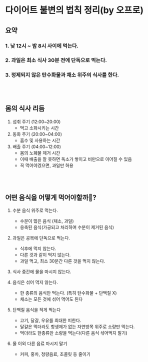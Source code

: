 다이어트 불변의 법칙 정리(by 오프로)
===

## 요약
### 1. 낮 12시 ~ 밤 8시 사이에 먹는다.
### 2. 과일은 최소 식사 30분 전에 단독으로 먹는다.
### 3. 정제되지 않은 탄수화물과 채소 위주의 식사를 한다.

<br><br>

## 몸의 식사 리듬
1. 섭취 주기 (12:00~20:00)
    - 먹고 소화시키는 시간
2. 동화 주기 (20:00~04:00)
    - 흡수 및 사용하는 시간
3. 배출 주기 (04:00~12:00)
    - 몸의 노폐물 제거 시간
    - 이때 배출을 잘 못하면 독소가 쌓이고 비만으로 이어질 수 있음
    - 꼭 먹어야겠으면, 과일만 허용

<br><br>

## 어떤 음식을 어떻게 먹어야할까?
1. 수분 음식 위주로 먹는다.
    - 수분이 많은 음식 (채소, 과일)
    - 응축된 음식(가공되고 처리하여 수분이 제거된 음식)

2. 과일은 공복에 단독으로 먹는다.
    - 식후에 먹지 않는다.
    - 다른 것과 같이 먹지 않는다.
    - 과일 먹고, 최소 30분간 다른 것을 먹지 않는다.

3. 식사 중간에 물을 마시지 않는다.

4. 음식은 섞어 먹지 않는다.
    - 한 종류의 음식만 먹는다. (특히 탄수화물 + 단백질 X)
    - 채소는 모든 것에 섞어 먹어도 된다

5. 단백질 음식을 적게 먹는다
    - 고기, 달걀, 우유를 최대한 피한다.
    - 달걀은 먹더라도 항생제가 없는 자연방목 위주로 소량만 먹는다.
    - 먹더라도 한종류만 소량을 먹는다(다른 음식 섞어먹지 말기)

6. 물 이외 다른 음료 마시지 말기
    - 커피, 홍차, 청량음료, 초콜릿 등 줄이기